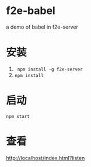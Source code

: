 # f2e-babel
a demo of babel in f2e-server

# 安装
1. `` npm install -g f2e-server``
2. `` npm install ``

# 启动

`` npm start ``

# 查看

[http://localhost/index.html?listen](http://localhost/index.html)
